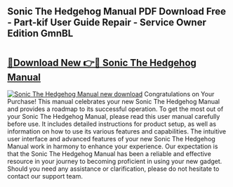 ## Sonic The Hedgehog Manual PDF Download Free - Part-kif User Guide Repair - Service Owner Edition GmnBL

# <h2><a href="http://cf23559.oget.top/?id=Sonic+The+Hedgehog+Manual">🔗Download New 👉🔴 Sonic The Hedgehog Manual</a></h2>

[![Sonic The Hedgehog Manual new download](https://i.imgur.com/5g1atiW.png)](http://cf23559.oget.top/?id=Sonic+The+Hedgehog+Manual)
Congratulations on Your Purchase! This manual celebrates your new Sonic The Hedgehog Manual and provides a roadmap to its successful operation. To get the most out of your Sonic The Hedgehog Manual, please read this user manual carefully before use. It includes detailed instructions for product setup, as well as information on how to use its various features and capabilities. The intuitive user interface and advanced features of your new Sonic The Hedgehog Manual work in harmony to enhance your experience. Our expectation is that the Sonic The Hedgehog Manual has been a reliable and effective resource in your journey to becoming proficient in using your new gadget. Should you need any assistance or clarification, please do not hesitate to contact our support team.
